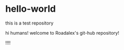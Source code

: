 # hello-world
this is a test repository

hi humans!
welcome to Roadalex's git-hub repository!

!!!!
